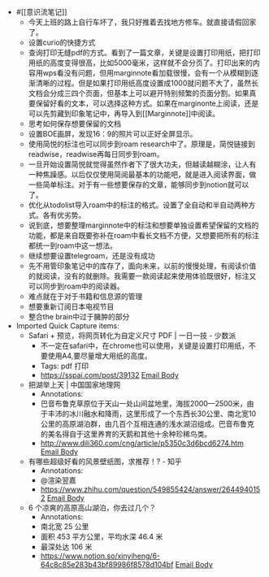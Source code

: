 - #[[意识流笔记]]
    - 今天上班的路上自行车坏了，我只好推着去找地方修车。就直接请假回家了。
    - 设置curio的快捷方式
    - 查询打印无缝pdf的方式。看到了一篇文章，关键是设置打印用纸，把打印用纸的高度变得很高，比如5000毫米，这样就不会分页了。打印出来的内容用wps看没有问题，但用marginnote看加载很慢，会有一个从模糊到逐渐清晰的过程。但是如果打印用纸高度设置成1000就问题不大了，虽然长文档会分成三四个页面，但基本上可以避开特别频繁的页面分割。如果真要保留好看的文本，可以选择这种方式。如果在marginonte上阅读，还是可以先剪藏到印象笔记中，再导入到[[Marginnote]]中阅读。
    - 思考如何保存想要保留的文档
    - 设置BOE画屏，发现16：9的照片可以正好全屏显示。
    - 使用简悦的标注也可以同步到roam research中了。原理是，简悦链接到readwise，readwise再每日同步到roam。
    - 一旦开始设置简悦就觉得虽然作者下了很大功夫，但越读越糊涂，让人有一种焦躁感。以后仅仅使用简阅最基本的功能吧，就是进入阅读界面，做一些简单标注。对于有一些想要保存的文章，能够同步到notion就可以了。
    - 优化从todolist导入roam中的标注的格式。设置了全自动和半自动两种方式。各有优劣势。
    - 说到底，想要整理marginnote中的标注和想要单独设置希望保留的文档的功能，都是来自既要弥补在roam中看长文档不方便，又想要把所有的标注都统一到roam中这一想法。
    - 继续想要设置telegroam，还是没有成功
    - 先不用管印象笔记中的库存了，面向未来，以前的慢慢处理，有阅读价值的就阅读，没有的就删除。我需要一款阅读起来使用体验既很好，标注又可以同步到roam中的阅读器。
    - 难点就在于对于书籍和信息源的管理
    - 想要重新订阅日本电视节目
    - 整合the brain中过于臃肿的部分
- Imported Quick Capture items:
    - Safari + 预览，将网页转化为自定义尺寸 PDF | 一日一技 - 少数派
        - 不一定在safari中，在chrome也可以使用，关键是设置打印用纸，不要使用A4,要尽量增大用纸的高度。
        - Tags: pdf 打印
        - https://sspai.com/post/39132 [Email Body](https://files.todoist.com/j7Rnic1Sxz0fBQWPQNSMkXzyyzZtkLQoZpg8aiOPmlUbDCJEICNtqboRxoO2a9Ya/by/21878347/as/file.html)
    - 把湖举上天 | 中国国家地理网
        - Annotations:
        - 巴音布鲁克草原位于天山一处山间盆地里，海拔2000—2500米，由于丰沛的冰川融水和降雨，这里形成了一个东西长30公里、南北宽10公里的高原湖泊群，由几百个互相连通的浅水湖沼组成。巴音布鲁克的美名得自于这里养育的天鹅和其他十余种珍稀鸟类。
        - http://www.dili360.com/cng/article/p5350c3d6bcd6274.htm [Email Body](https://files.todoist.com/krPzSnBz0Rsy1Q82agkHLnDIqsd-lEiP9LZQ8CwfNbQb1XLQ0S7TmeoqOX0TQzNs/by/21878347/as/file.html)
    - 有哪些超级好看的风景壁纸图，求推荐！? - 知乎
        - Annotations:
        - @渲染翌嘉
        - https://www.zhihu.com/question/549855424/answer/2644940152 [Email Body](https://files.todoist.com/GeIVXHADD6P6b8moOoVXcDF563C4qP18y0ywJ5aNBRrKsVVKDbywwuZkYIHe2pk-/by/21878347/as/file.html)
    - 6 个凉爽的高原高山湖泊，你去过几个？
        - Annotations:
        - 南北宽 25 公里
        - 面积 453 平方公里，平均水深 46.4 米
        - 最深处达 106 米
        - https://www.notion.so/xinyiheng/6-64c8c85e283b43bf89986f8578d104bf [Email Body](https://files.todoist.com/5b4XIxS5myKg_Lsp2QOTCHRQVixRn4AIhjR47xGe2sFTd9mghSma9Mo4d_UAPqHK/by/21878347/as/file.html)
